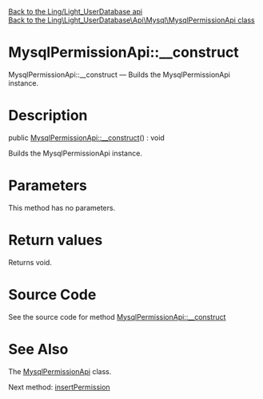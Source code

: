 [Back to the Ling/Light_UserDatabase api](https://github.com/lingtalfi/Light_UserDatabase/blob/master/doc/api/Ling/Light_UserDatabase.md)<br>
[Back to the Ling\Light_UserDatabase\Api\Mysql\MysqlPermissionApi class](https://github.com/lingtalfi/Light_UserDatabase/blob/master/doc/api/Ling/Light_UserDatabase/Api/Mysql/MysqlPermissionApi.md)


MysqlPermissionApi::__construct
================



MysqlPermissionApi::__construct — Builds the MysqlPermissionApi instance.




Description
================


public [MysqlPermissionApi::__construct](https://github.com/lingtalfi/Light_UserDatabase/blob/master/doc/api/Ling/Light_UserDatabase/Api/Mysql/MysqlPermissionApi/__construct.md)() : void




Builds the MysqlPermissionApi instance.




Parameters
================

This method has no parameters.


Return values
================

Returns void.








Source Code
===========
See the source code for method [MysqlPermissionApi::__construct](https://github.com/lingtalfi/Light_UserDatabase/blob/master/Api/Mysql/MysqlPermissionApi.php#L20-L24)


See Also
================

The [MysqlPermissionApi](https://github.com/lingtalfi/Light_UserDatabase/blob/master/doc/api/Ling/Light_UserDatabase/Api/Mysql/MysqlPermissionApi.md) class.

Next method: [insertPermission](https://github.com/lingtalfi/Light_UserDatabase/blob/master/doc/api/Ling/Light_UserDatabase/Api/Mysql/MysqlPermissionApi/insertPermission.md)<br>

